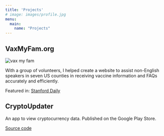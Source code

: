 ```yaml
---
title: 'Projects'
# image: images/profile.jpg
menu:
  main:
    name: "Projects"
---
```


## VaxMyFam.org

![vax my fam](/images/vaxmyfam.png)

With a group of volunteers, I helped create a website to assist non-English speakers in seven US counties in receiving vaccine information and FAQs accurately and efficiently.

Featured in: [Stanford Daily](https://www.stanforddaily.com/2021/03/07/stanford-students-design-vaccine-information-site-for-non-english-speakers/)



## CryptoUpdater

An app to view cryptocurrency data. Published on the Google Play Store.


[Source code](https://github.com/Ruben-Krueger/cryptoUpdater)




